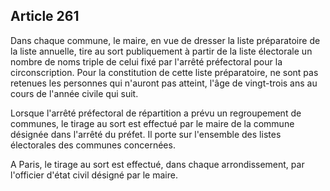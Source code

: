 Article 261
----
Dans chaque commune, le maire, en vue de dresser la liste préparatoire de la
liste annuelle, tire au sort publiquement à partir de la liste électorale un
nombre de noms triple de celui fixé par l'arrêté préfectoral pour la
circonscription. Pour la constitution de cette liste préparatoire, ne sont pas
retenues les personnes qui n'auront pas atteint, l'âge de vingt-trois ans au
cours de l'année civile qui suit.

Lorsque l'arrêté préfectoral de répartition a prévu un regroupement de communes,
le tirage au sort est effectué par le maire de la commune désignée dans l'arrêté
du préfet. Il porte sur l'ensemble des listes électorales des communes
concernées.

A Paris, le tirage au sort est effectué, dans chaque arrondissement, par
l'officier d'état civil désigné par le maire.
